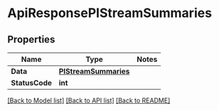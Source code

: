 # ApiResponsePIStreamSummaries

## Properties
Name | Type | Notes
------------ | ------------- | -------------
**Data** | **[**PIStreamSummaries**](../Model/PIStreamSummaries.md)**
**StatusCode** | **int**

[[Back to Model list]](../../README.md#documentation-for-models) [[Back to API list]](../../README.md#documentation-for-api-endpoints) [[Back to README]](../../README.md)
